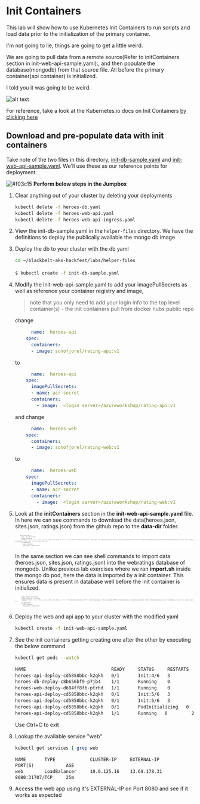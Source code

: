 # Init Containers

This lab will show how to use Kubernetes Init Containers to run scripts and load data prior to the initialization of the primary container.

I'm not going to lie, things are going to get a little weird.

We are going to pull data from a remote source(Refer to initContainers section in init-web-api-sample.yaml):, and then populate the database(mongodb) from that source file. All before the primary container(api container) is initialized.

I told you it was going to be weird.

![alt text](img/two-dragons.gif "a very convincing dragon")

For reference, take a look at the Kubernetes.io docs on Init Containers [ by clicking here ](https://kubernetes.io/docs/concepts/workloads/pods/init-containers/)

## Download and pre-populate data with init containers

Take note of the two files in this directory, [init-db-sample.yaml](init-db-sample.yaml) and [init-web-api-sample.yaml](init-web-api-sample.yaml). We'll use these as our reference points for deployment.

![#f03c15](https://placehold.it/15/f03c15/000000?text=+) **Perform below steps in the Jumpbox**

1. Clear anything out of your cluster by deleting your deployments

    ```bash
    kubectl delete -f heroes-db.yaml
    kubectl delete -f heroes-web-api.yaml
    kubectl delete -f heroes-web-api-ingress.yaml
    ```

2. View the init-db-sample.yaml in the `helper-files` directory. We have the definitions to deploy the publically available the mongo db image

3. Deploy the db to your cluster with the db yaml
    ```bash
    cd ~/blackbelt-aks-hackfest/labs/helper-files

    $ kubectl create -f init-db-sample.yaml
    ```
4. Modify the init-web-api-sample.yaml to add your imagePullSecrets as well as reference your container registry and image, 

    > note that you only need to add your login info to the top level container(s) - the init containers pull from docker hubs public repo

    change
    ```yaml
          name:  heroes-api
        spec:
          containers:
          - image: sonofjorel/rating-api:v1
    ```

    to

    ```yaml
          name:  heroes-api
        spec:
          imagePullSecrets:
          - name: acr-secret
          containers:
            - image:  <login server>/azureworkshop/rating-api:v1
    ```

    and change
    ```yaml
          name:  heroes-web
        spec:
          containers:
          - image: sonofjorel/rating-web:v1
    ```

    to
    
    ```yaml
          name:  heroes-web
        spec:
          imagePullSecrets:
          - name: acr-secret
          containers:
            - image:  <login server>/azureworkshop/rating-web:v1
    ```
5. Look at the **initContainers** section in the **init-web-api-sample.yaml** file. In here we can see commands to download the data(heroes.json, sites.json, ratings.json) from the github repo to the **data-dir** folder.

   ![Download json](img/initcontainerwget.JPG "Init Container download DB data")
   
   In the same section we can see shell commands to import data (heroes.json, sites.json, ratings.json) into the webratings database of mongodb. Unlike previous lab exercises where we ran **import.sh** inside the mongo db pod, here the data is imported by a init container. This ensures data is present in database well before the init container is initialized.
   
   ![Download json](img/initcontainerimport.JPG "Import Data into the database")

6. Deploy the web and api app to your cluster with the modified yaml
    ```bash
    kubectl create -f init-web-api-sample.yaml
    ```
    
7. See the init containers getting creating one after the other by executing the below command

    ```bash
    kubectl get pods --watch
    ```
    ```bash
    NAME                                READY     STATUS     RESTARTS   AGE
    heroes-api-deploy-cd5858bbc-k2qkh   0/1       Init:4/6   3          18s
    heroes-db-deploy-c8b656bf9-p7jb4    1/1       Running    0          2m
    heroes-web-deploy-d684ff8f6-ptrhd   1/1       Running    0          18s
    heroes-api-deploy-cd5858bbc-k2qkh   0/1       Init:5/6   3         18s
    heroes-api-deploy-cd5858bbc-k2qkh   0/1       Init:5/6   3         19s
    heroes-api-deploy-cd5858bbc-k2qkh   0/1       PodInitializing   0         20s
    heroes-api-deploy-cd5858bbc-k2qkh   1/1       Running   0         22s
    ```  
    Use Ctrl+C to exit 
    
 8. Lookup the available service "web"

    ```bash
    kubectl get services | grep web
    ```

    ```output
    NAME       TYPE             CLUSTER-IP     EXTERNAL-IP       PORT(S)            AGE
    web        LoadBalancer     10.0.125.16    13.68.178.31      8080:31707/TCP     25m
    ```
 
 9. Access the web app using it's EXTERNAL-IP on Port 8080 and see if it works as expected 
